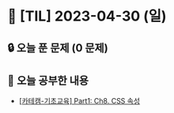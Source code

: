 # 📆 [TIL] 2023-04-30 (일)

## 🔒 오늘 푼 문제 (0 문제)

## 📝 오늘 공부한 내용

- [[카테캠-기초교육] Part1: Ch8. CSS 속성](https://monsta-zo.github.io/kakaotechcam/KTC-1-8/)
